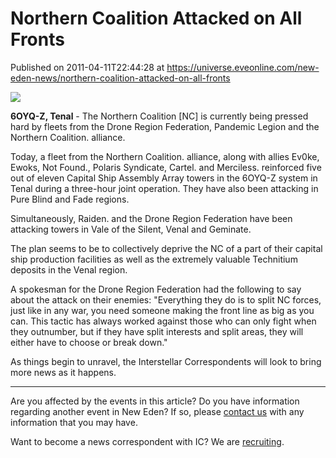 # Northern Coalition Attacked on All Fronts
Published on 2011-04-11T22:44:28 at https://universe.eveonline.com/new-eden-news/northern-coalition-attacked-on-all-fronts

![](http://www.eve-ic.net/media/assets/icarticlebanner.png)  
  
 **6OYQ-Z, Tenal** \- The Northern Coalition [NC] is currently being pressed hard by fleets from the Drone Region Federation, Pandemic Legion and the Northern Coalition. alliance.   
  
Today, a fleet from the Northern Coalition. alliance, along with allies Ev0ke, Ewoks, Not Found., Polaris Syndicate, Cartel. and Merciless. reinforced five out of eleven Capital Ship Assembly Array towers in the 6OYQ-Z system in Tenal during a three-hour joint operation. They have also been attacking in Pure Blind and Fade regions.   
  
Simultaneously, Raiden. and the Drone Region Federation have been attacking towers in Vale of the Silent, Venal and Geminate.   
  
The plan seems to be to collectively deprive the NC of a part of their capital ship production facilities as well as the extremely valuable Technitium deposits in the Venal region.   
  
A spokesman for the Drone Region Federation had the following to say about the attack on their enemies: "Everything they do is to split NC forces, just like in any war, you need someone making the front line as big as you can. This tactic has always worked against those who can only fight when they outnumber, but if they have split interests and split areas, they will either have to choose or break down."   
  
As things begin to unravel, the Interstellar Correspondents will look to bring more news as it happens.

* * *

Are you affected by the events in this article? Do you have information regarding another event in New Eden? If so, please [contact us](http://www.eveonline.com/news.asp?a=submitrp) with any information that you may have.  
  
Want to become a news correspondent with IC? We are [recruiting](http://www.eveonline.com/isd.asp).

